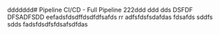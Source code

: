 ddddddd# Pipeline CI/CD - Full Pipeline 222ddd
ddd
dds
DSFDF
DFSADFSDD
eefadsfdsdffdsdfdfsafds
rr
adfsfdsfsdafdas
fdsafds
sddfs
sdds
fadsfdsdfsfdsafsdfdas
